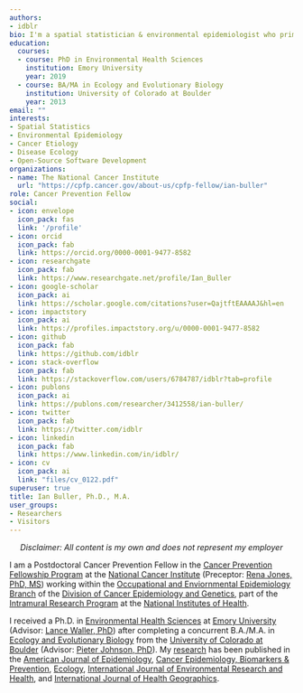 ```yaml
---
authors:
- idblr
bio: I'm a spatial statistician & environmental epidemiologist who primarily codes in [R](https://cran.r-project.org/) *All content is my own and does not represent my employer • he/him/his*
education:
  courses:
  - course: PhD in Environmental Health Sciences
    institution: Emory University
    year: 2019
  - course: BA/MA in Ecology and Evolutionary Biology
    institution: University of Colorado at Boulder
    year: 2013
email: ""
interests:
- Spatial Statistics
- Environmental Epidemiology
- Cancer Etiology
- Disease Ecology
- Open-Source Software Development
organizations:
- name: The National Cancer Institute
  url: "https://cpfp.cancer.gov/about-us/cpfp-fellow/ian-buller"
role: Cancer Prevention Fellow
social:
- icon: envelope
  icon_pack: fas
  link: '/profile'
- icon: orcid
  icon_pack: fab
  link: https://orcid.org/0000-0001-9477-8582
- icon: researchgate
  icon_pack: fab
  link: https://www.researchgate.net/profile/Ian_Buller
- icon: google-scholar
  icon_pack: ai
  link: https://scholar.google.com/citations?user=QajtftEAAAAJ&hl=en
- icon: impactstory
  icon_pack: ai
  link: https://profiles.impactstory.org/u/0000-0001-9477-8582
- icon: github
  icon_pack: fab
  link: https://github.com/idblr
- icon: stack-overflow
  icon_pack: fab
  link: https://stackoverflow.com/users/6784787/idblr?tab=profile
- icon: publons
  icon_pack: ai
  link: https://publons.com/researcher/3412558/ian-buller/
- icon: twitter
  icon_pack: fab
  link: https://twitter.com/idblr
- icon: linkedin
  icon_pack: fab
  link: https://www.linkedin.com/in/idblr/  
- icon: cv
  icon_pack: ai
  link: "files/cv_0122.pdf"
superuser: true
title: Ian Buller, Ph.D., M.A.
user_groups:
- Researchers
- Visitors
---
```


<center>

 *Disclaimer: All content is my own and does not represent my employer*
 
 </center>

I am a Postdoctoral Cancer Prevention Fellow in the [Cancer Prevention Fellowship Program](https://cpfp.cancer.gov/) at the [National Cancer Institute](https://www.cancer.gov/) (Preceptor: [Rena Jones, PhD, MS](https://orcid.org/0000-0003-1294-1679)) working within the [Occupational and Enviornmental Epidemiology Branch](https://dceg.cancer.gov/about/organization/programs-ebp/oeeb) of the [Division of Cancer Epidemiology and Genetics](https://dceg.cancer.gov/), part of the [Intramural Research Program](https://irp.nih.gov/) at the [National Institutes of Health](https://www.nih.gov/).

I received a Ph.D. in [Environmental Health Sciences](https://www.sph.emory.edu/departments/eh/degree-programs/phd/index.html) at [Emory University](http://www.emory.edu) (Advisor: [Lance Waller, PhD](https://orcid.org/0000-0001-5002-8886)) after completing a concurrent B.A./M.A. in [Ecology and Evolutionary Biology](https://www.colorado.edu/ebio/) from the [University of Colorado at Boulder](https://www.colorado.edu/) (Advisor: [Pieter Johnson, PhD](https://orcid.org/0000-0003-1294-1679)). My [research](https://www.ncbi.nlm.nih.gov/myncbi/ian.buller.1/bibliography/public/) has been published in the [American Journal of Epidemiology](https://academic.oup.com/aje), [Cancer Epidemiology, Biomarkers & Prevention](https://cebp.aacrjournals.org/),  [Ecology](https://esajournals.onlinelibrary.wiley.com/journal/19399170), [International Journal of Environmental Research and Health](https://www.mdpi.com/journal/ijerph), and [International Journal of Health Geographics](https://ij-healthgeographics.biomedcentral.com/).
